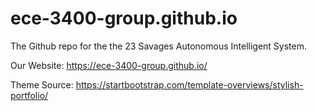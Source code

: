 # ece-3400-group.github.io

The Github repo for the the 23 Savages Autonomous Intelligent System. 

Our Website:
https://ece-3400-group.github.io/

Theme Source:
https://startbootstrap.com/template-overviews/stylish-portfolio/
